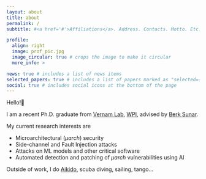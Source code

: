 ```yaml
---
layout: about
title: about
permalink: /
subtitle: #<a href='#'>Affiliations</a>. Address. Contacts. Motto. Etc.

profile:
  align: right
  image: prof_pic.jpg
  image_circular: true # crops the image to make it circular
  more_info: >

news: true # includes a list of news items
selected_papers: true # includes a list of papers marked as "selected={true}"
social: true # includes social icons at the bottom of the page
---
```


Hello!👋

I am a recent Ph.D. graduate from [Vernam Lab](https://vernamlab.org/), [WPI](https://wpi.edu/), advised by [Berk Sunar](https://sunar.org/).

My current research interests are
 - Microarchitectural (_μarch_) security
 - Side-channel and Fault Injection attacks
 - Attacks on ML models and other critical software
 - Automated detection and patching of _μarch_ vulnerabilities using AI

Outside of work, I do [Aikido](https://en.wikipedia.org/wiki/Aikido), scuba diving, sailing, tango...

